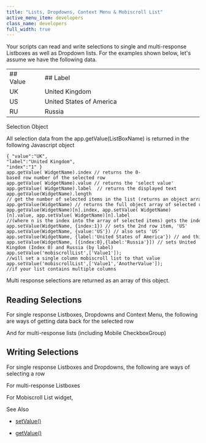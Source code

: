 ```yaml
---
title: "Lists, Dropdowns, Context Menu & Mobiscroll List"
active_menu_item: developers
class_name: developers
full_width: true
---
```



Your scripts can read and write selections to single and multi-response Listboxes as well as Dropdown lists. For the examples shown below, let's assume we have the following data.

<table>
<tr>
<td width="58">
## Value

</td>
<td width="24">
</td>
<td width="798">
## Label

</td>
</tr>
<tr>
<td width="58">
UK

</td>
<td width="24">
</td>
<td width="798">
United Kingdom

</td>
</tr>
<tr>
<td width="58">
US

</td>
<td width="24">
</td>
<td width="798">
United States of America

</td>
</tr>
<tr>
<td width="58">
RU

</td>
<td width="24">
</td>
<td width="798">
Russia

</td>
</tr>
</table>

Selection Object

All selection data from the app.getValue(ListBoxName) is returned in the following Javascript object

    { "value":"UK",
    "label":"United Kingdom",
    "index":"1" }
    app.getValue( WidgetName).index // returns the 0-based row number of the selected row
    app.getValue( WidgetName).value // returns the 'select value'
    app.getValue( WidgetName).label  // returns the displayed text
    app.getValue(WidgetName).length
    // get the number of selected items in the list (returns an object array)
    app.getValue(WidgetName) // returns the full object array of selected row items
    app.getValue(WidgetName)[n].index, app.setValue( WidgetName)[n].value, app.setValue( WidgetName)[n].label
    //(where n is the index into the array of selected items) gets the index/select value/row text of the nth selected row item.
    app.setValue(WidgetName, {index:1}) // sets the 2nd row item, 'US'
    app.setValue(WidgetName, {value:'US'}) // also sets 'US'
    app.setValue(WidgetName, {label:'United States of America'}) // and this also sets 'US'
    app.setValue(WidgetName, [{index:0},{label:'Russia'}]) // sets United Kingdom (Index 0) and Russia (by label)
    app.setValue('mobiscrollList',['Value1']);
    //will set a single column mobiscroll list to that value
    app.setValue('mobiscrollList',['Value1','AnotherValue']);
    //if your list contains multiple columns
   

Multi response selections are returned as an array of this object.

## Reading Selections

For single response Listboxes, Dropdowns and Context Menu, the following are ways of getting data back for the selected row

And for multi-response lists (including Mobile CheckboxGroup)

## Writing Selections

For single response Listboxes and Dropdowns, the following are ways of selecting a row

For multi-response Listboxes

For Mobiscroll List widget,

See Also

 - [setValue()](../../../../client-api/widget-data-state-manipulation/refsetvalue)

 - [getValue()](../../../../client-api/widget-data-state-manipulation/refgetvalue)

